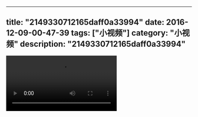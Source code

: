 
---
title: "2149330712165daff0a33994"
date: 2016-12-09-00-47-39
tags: ["小视频"]
category: "小视频"
description: "2149330712165daff0a33994"
---
<video src="http://ohtsqip0g.bkt.clouddn.com/2149330712165daff0a33994.mp4" controls="controls"></video>

